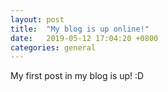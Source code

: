 ```yaml
---
layout: post
title:  "My blog is up online!"
date:   2019-05-12 17:04:20 +0800
categories: general
---
```


My first post in my blog is up! :D
